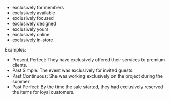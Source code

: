 
- exclusively for members
- exclusively available
- exclusively focused
- exclusively designed
- exclusively yours
- exclusively online
- exclusively in-store

Examples:
- Present Perfect: They have exclusively offered their services to premium clients.
- Past Simple: The event was exclusively for invited guests.
- Past Continuous: She was working exclusively on the project during the summer.
- Past Perfect: By the time the sale started, they had exclusively reserved the items for loyal customers.